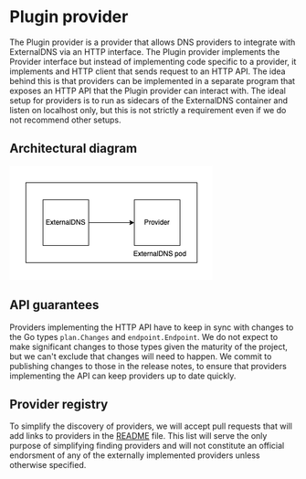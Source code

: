 # Plugin provider

The Plugin provider is a provider that allows DNS providers to integrate with ExternalDNS via an HTTP interface. The Plugin provider implements the Provider interface but instead of implementing code specific to a provider, it implements and HTTP client that sends request to an HTTP API. The idea behind this is that providers can be implemented in a separate program that exposes an HTTP API that the Plugin provider can interact with. The ideal setup for providers is to run as sidecars of the ExternalDNS container and listen on localhost only, but this is not strictly a requirement even if we do not recommend other setups.

## Architectural diagram

![Plugin provider](../img/plugin-provider.png)

## API guarantees

Providers implementing the HTTP API have to keep in sync with changes to the Go types `plan.Changes` and `endpoint.Endpoint`. We do not expect to make significant changes to those types given the maturity of the project, but we can't exclude that changes will need to happen. We commit to publishing changes to those in the release notes, to ensure that providers implementing the API can keep providers up to date quickly.

## Provider registry

To simplify the discovery of providers, we will accept pull requests that will add links to providers in the [README](../../README.md) file. This list will serve the only purpose of simplifying finding providers and will not constitute an official endorsment of any of the externally implemented providers unless otherwise specified.
